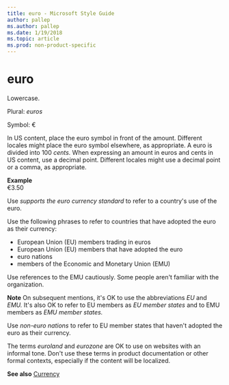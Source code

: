 ```yaml
---
title: euro - Microsoft Style Guide
author: pallep
ms.author: pallep
ms.date: 1/19/2018
ms.topic: article
ms.prod: non-product-specific
---
```


# euro

Lowercase. 

Plural: *euros* 

Symbol: €

In
US content, place the euro symbol in front of the amount. Different
locales might place the euro symbol elsewhere, as appropriate. A euro is divided into 100 *cents.* When
expressing an amount in euros and cents in US content, use a decimal
point. Different locales might use a decimal point or a comma, as
appropriate.

**Example**  
€3.50

Use *supports the euro currency standard* to refer to a country's use of the euro.

Use the following phrases to refer to countries that have adopted the euro as their currency:

  - European Union (EU) members trading in euros 
  - European Union (EU) members that have adopted the euro 
  - euro nations 
  - members of the Economic and Monetary Union (EMU) 

Use references to the EMU cautiously. Some people aren't familiar with the organization.

**Note** On subsequent mentions, it's OK to use the abbreviations *EU* and *EMU.* It's also OK to refer to EU members as *EU member states* and to EMU members as *EMU member states.*

Use *non-euro nations* to refer to EU member states that haven't adopted the euro as their currency.

The terms *euroland* and *eurozone*
are OK to use on websites with an informal tone. Don't use these
terms in product documentation or other formal contexts, especially if
the content will be localized.

**See also** [Currency](/style-guide/global-communications/currency)
